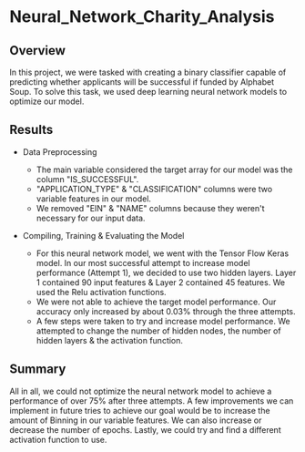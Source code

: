 # Neural_Network_Charity_Analysis

## Overview
In this project, we were tasked with creating a binary classifier capable of predicting whether applicants will be successful if funded by Alphabet Soup. To solve this task, we used deep learning neural network models to optimize our model.

## Results
- Data Preprocessing
    - The main variable considered the target array for our model was the column "IS_SUCCESSFUL".
    - "APPLICATION_TYPE" & "CLASSIFICATION" columns were two variable features in our model.
    - We removed "EIN" & "NAME" columns because they weren't necessary for our input data.

- Compiling, Training & Evaluating the Model
    - For this neural network model, we went with the Tensor Flow Keras model. In our most successful attempt to increase model performance (Attempt 1), we decided to use two hidden layers. Layer 1 contained 90 input features & Layer 2 contained 45 features. We used the Relu activation functions. 
    - We were not able to achieve the target model performance. Our accuracy only increased by about 0.03% through the three attempts. 
    - A few steps were taken to try and increase model performance. We attempted to change the number of hidden nodes, the number of hidden layers & the activation function.

## Summary
All in all, we could not optimize the neural network model to achieve a performance of over 75% after three attempts. A few improvements we can implement in future tries to achieve our goal would be to increase the amount of Binning in our variable features. We can also increase or decrease the number of epochs. Lastly, we could try and find a different activation function to use. 
